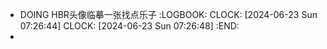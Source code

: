 - DOING HBR头像临摹一张找点乐子
  :LOGBOOK:
  CLOCK: [2024-06-23 Sun 07:26:44]
  CLOCK: [2024-06-23 Sun 07:26:48]
  :END:
-